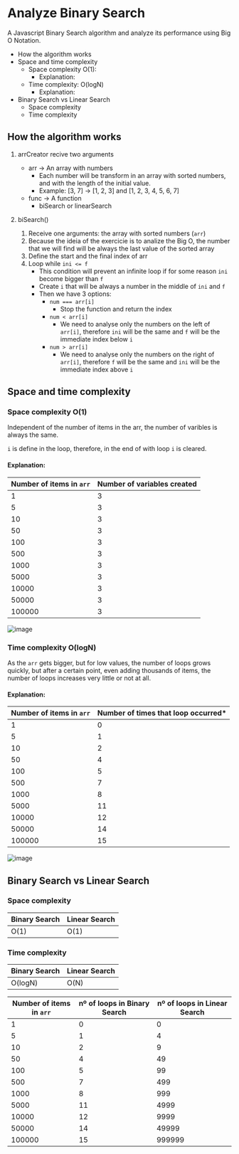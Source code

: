 # Analyze Binary Search
A Javascript Binary Search algorithm and analyze its performance using Big O Notation.

* How the algorithm works
* Space and time complexity
	* Space complexity O(1):
		* Explanation:
	* Time complexity: O(logN)
		* Explanation:
* Binary Search vs Linear Search
	* Space complexity
	* Time complexity

## How the algorithm works

1. arrCreator recive two arguments
	* arr -> An array with numbers
		* Each number will be transform in an array with sorted numbers, and with the length of the initial value.
		* Example: [3, 7] -> [1, 2, 3] and [1, 2, 3, 4, 5, 6, 7]
	* func -> A function
		* biSearch or linearSearch

2. biSearch()
	1. Receive one arguments: the array with sorted numbers (`arr`)
	2. Because the ideia of the exercicie is to analize the Big O, the number that we will find will be always the last value of the sorted array
	3. Define the start and the final index of arr
	4. Loop while `ini <= f`
		* This condition will prevent an infinite loop if for some reason `ini` become bigger than `f`
		* Create `i` that will be always a number in the middle of `ini` and `f`
		* Then we have 3 options:
			* `num === arr[i]`
				* Stop the function and return the index
			* `num < arr[i]`
				* We need to analyse only the numbers on the left of `arr[i]`, therefore `ini` will be the same and `f` will be the immediate index below `i`
			* `num > arr[i]`
				* We need to analyse only the numbers on the right of `arr[i]`, therefore `f` will be the same and `ini` will be the immediate index above `i`

## Space and time complexity
### Space complexity O(1)
Independent of the number of items in the arr, the number of varibles is always the same.

`i` is define in the loop, therefore, in the end of with loop `i` is cleared.

#### Explanation:
|Number of items in `arr`|Number of variables created|
|-|-|
|1|3|
|5|3|
|10|3|
|50|3|
|100|3|
|500|3|
|1000|3|
|5000|3|
|10000|3|
|50000|3|
|100000|3|

![image](https://user-images.githubusercontent.com/62359670/123965756-ac1b3a80-d9ac-11eb-9bee-c6e580b4c189.png)

### Time complexity O(logN)
As the `arr` gets bigger, but for low values, the number of loops grows quickly, but after a certain point, even adding thousands of items, the number of loops increases very little or not at all.
#### Explanation:

|Number of items in `arr`|Number of times that loop occurred*|
|-|-|
|1|0|
|5|1|
|10|2|
|50|4|
|100|5|
|500|7|
|1000|8|
|5000|11|
|10000|12|
|50000|14|
|100000|15|

![image](https://user-images.githubusercontent.com/62359670/123954046-d6b2c680-d99f-11eb-885b-dab25f6283f6.png)

## Binary Search vs Linear Search
### Space complexity
|Binary Search|Linear Search|
|-|-|
|O(1)|O(1)|

### Time complexity
|Binary Search|Linear Search|
|-|-|
|O(logN)|O(N)|

|Number of items in `arr`|nº of loops in Binary Search|nº of loops in Linear Search|
|-|-|-|
|1|0|0|
|5|1|4|
|10|2|9|
|50|4|49|
|100|5|99|
|500|7|499|
|1000|8|999|
|5000|11|4999|
|10000|12|9999|
|50000|14|49999|
|100000|15|999999|

















